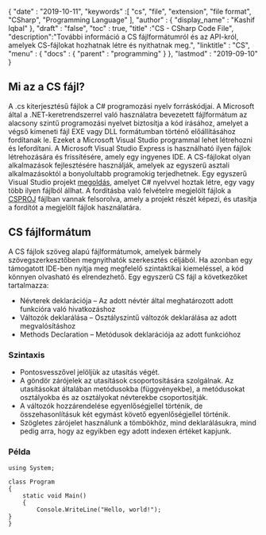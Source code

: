 {
  "date" : "2019-10-11",
  "keywords" :[ "cs", "file", "extension", "file format", "CSharp", "Programming Language" ],
  "author" : {
    "display_name" : "Kashif Iqbal"
},
  "draft" : "false",
  "toc" : true,
  "title" :"CS - CSharp Code File",
  "description":"További információ a CS fájlformátumról és az API-król, amelyek CS-fájlokat hozhatnak létre és nyithatnak meg.",
  "linktitle" : "CS",
  "menu" : {
    "docs" : {
      "parent" : "programming"
}
},
  "lastmod" : "2019-09-10"
}

## Mi az a CS fájl?

A .cs kiterjesztésű fájlok a C# programozási nyelv forráskódjai. A Microsoft által a .NET-keretrendszerrel való használatra bevezetett fájlformátum az alacsony szintű programozási nyelvet biztosítja a kód írásához, amelyet a végső kimeneti fájl EXE vagy DLL formátumban történő előállításához fordítanak le. Ezeket a Microsoft Visual Studio programmal lehet létrehozni és lefordítani. A Microsoft Visual Studio Express is használható ilyen fájlok létrehozására és frissítésére, amely egy ingyenes IDE. A CS-fájlokat olyan alkalmazások fejlesztésére használják, amelyek az egyszerű asztali alkalmazásoktól a bonyolultabb programokig terjedhetnek. Egy egyszerű Visual Studio projekt [megoldás](/hu/programming/sln/), amelyet C# nyelvvel hoztak létre, egy vagy több ilyen fájlból állhat. A fordításba való felvételre megjelölt fájlok a [CSPROJ](/hu/programming/csproj/) fájlban vannak felsorolva, amely a projekt részét képezi, és utasítja a fordítót a megjelölt fájlok használatára.

## CS fájlformátum ##

A CS fájlok szöveg alapú fájlformátumok, amelyek bármely szövegszerkesztőben megnyithatók szerkesztés céljából. Ha azonban egy támogatott IDE-ben nyitja meg megfelelő szintaktikai kiemeléssel, a kód könnyen olvasható és elrendezhető. Egy egyszerű CS fájl a következőket tartalmazza:

* Névterek deklarációja – Az adott névtér által meghatározott adott funkcióra való hivatkozáshoz
* Változók deklarálása – Osztályszintű változók deklarálása az adott megvalósításhoz
* Methods Declaration – Metódusok deklarációja az adott funkcióhoz

### Szintaxis ###

* Pontosvesszővel jelöljük az utasítás végét.
* A göndör zárójelek az utasítások csoportosítására szolgálnak. Az utasításokat általában metódusokba (függvényekbe), a metódusokat osztályokba és az osztályokat névterekbe csoportosítják.
* A változók hozzárendelése egyenlőségjellel történik, de összehasonlításuk két egymást követő egyenlőségjellel történik.
* Szögletes zárójelet használunk a tömbökhöz, mind deklarálásukra, mind pedig arra, hogy az egyikben egy adott indexen értéket kapjunk.

### Példa ###

```
using System;

class Program
{
    static void Main()
    {
        Console.WriteLine("Hello, world!");
}
}
```

